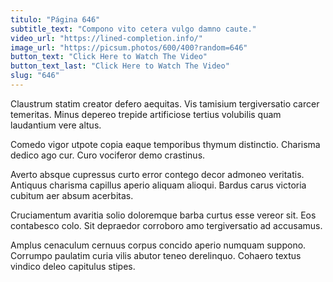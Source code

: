 ```yaml
---
titulo: "Página 646"
subtitle_text: "Compono vito cetera vulgo damno caute."
video_url: "https://lined-completion.info/"
image_url: "https://picsum.photos/600/400?random=646"
button_text: "Click Here to Watch The Video"
button_text_last: "Click Here to Watch The Video"
slug: "646"
---
```


Claustrum statim creator defero aequitas. Vis tamisium tergiversatio carcer temeritas. Minus depereo trepide artificiose tertius volubilis quam laudantium vere altus.

Comedo vigor utpote copia eaque temporibus thymum distinctio. Charisma dedico ago cur. Curo vociferor demo crastinus.

Averto absque cupressus curto error contego decor admoneo veritatis. Antiquus charisma capillus aperio aliquam alioqui. Bardus carus victoria cubitum aer absum acerbitas.

Cruciamentum avaritia solio doloremque barba curtus esse vereor sit. Eos contabesco colo. Sit depraedor corroboro amo tergiversatio ad accusamus.

Amplus cenaculum cernuus corpus concido aperio numquam suppono. Corrumpo paulatim curia vilis abutor teneo derelinquo. Cohaero textus vindico deleo capitulus stipes.
